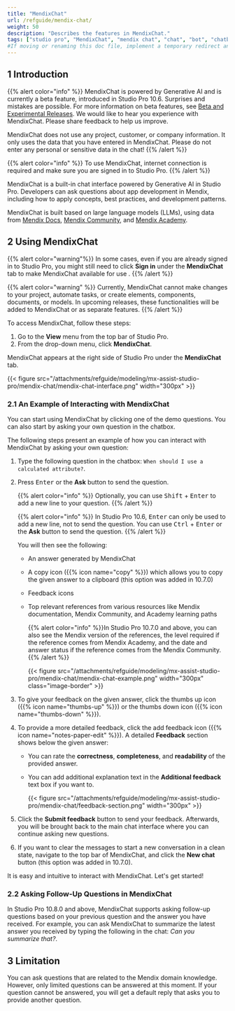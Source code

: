 ```yaml
---
title: "MendixChat"
url: /refguide/mendix-chat/
weight: 50
description: "Describes the features in MendixChat."
tags: ["studio pro", "MendixChat", "mendix chat", "chat", "bot", "chatbot"]
#If moving or renaming this doc file, implement a temporary redirect and let the respective team know they should update the URL in the product. See Mapping to Products for more details.
---
```


## 1 Introduction 

{{% alert color="info" %}}
MendixChat is powered by Generative AI and is currently a beta feature, introduced in Studio Pro 10.6. Surprises and mistakes are possible. For more information on beta features, see [Beta and Experimental Releases](/releasenotes/beta-features/). We would like to hear you experience with MendixChat. Please share feedback to help us improve.

MendixChat does not use any project, customer, or company information. It only uses the data that you have entered in MendixChat. Please do not enter any personal or sensitive data in the chat!
{{% /alert %}}

{{% alert color="info" %}}
To use MendixChat, internet connection is required and make sure you are signed in to Studio Pro.
{{% /alert %}}

MendixChat is a built-in chat interface powered by Generative AI in Studio Pro. Developers can ask questions about app development in Mendix, including how to apply concepts, best practices, and development patterns. 

MendixChat is built based on large language models (LLMs), using data from [Mendix Docs](https://docs.mendix.com/), [Mendix Community](https://community.mendix.com/), and [Mendix Academy](https://academy.mendix.com/).

## 2 Using MendixChat

{{% alert color="warning"%}}
In some cases, even if you are already signed in to Studio Pro, you might still need to click **Sign in** under the **MendixChat** tab to make MendixChat available for use .
{{% /alert %}}

{{% alert color="warning" %}}
Currently, MendixChat cannot make changes to your project, automate tasks, or create elements, components, documents, or models. In upcoming releases, these functionalities will be added to MendixChat or as separate features.
{{% /alert %}}

To access MendixChat, follow these steps:

1. Go to the **View** menu from the top bar of Studio Pro. 
2. From the drop-down menu, click **MendixChat**. 

MendixChat appears at the right side of Studio Pro under the **MendixChat** tab.

{{< figure src="/attachments/refguide/modeling/mx-assist-studio-pro/mendix-chat/mendix-chat-interface.png" width="300px" >}}

### 2.1 An Example of Interacting with MendixChat

You can start using MendixChat by clicking one of the demo questions. You can also start by asking your own question in the chatbox. 

The following steps present an example of how you can interact with MendixChat by asking your own question:

1. Type the following question in the chatbox: `When should I use a calculated attribute?`.
2. Press <kbd>Enter</kbd> or the **Ask** button to send the question.

    {{% alert color="info" %}} Optionally, you can use <kbd>Shift</kbd> + <kbd>Enter</kbd> to add a new line to your question. {{% /alert %}}

    {{% alert color="info" %}} In Studio Pro 10.6, <kbd>Enter</kbd> can only be used to add a new line, not to send the question. You can use <kbd>Ctrl</kbd> + <kbd>Enter</kbd> or the **Ask** button to send the question. {{% /alert %}}
    
    You will then see the following:
    * An answer generated by MendixChat
    * A copy icon ({{% icon name="copy" %}}) which allows you to copy the given answer to a clipboard (this option was added in 10.7.0)
    * Feedback icons
    * Top relevant references from various resources like Mendix documentation, Mendix Community, and Academy learning paths

        {{% alert color="info" %}}In Studio Pro 10.7.0 and above, you can also see the Mendix version of the references, the level required if the reference comes from Mendix Academy, and the date and answer status if the reference comes from the Mendix Community.{{% /alert %}}

        {{< figure src="/attachments/refguide/modeling/mx-assist-studio-pro/mendix-chat/mendix-chat-example.png" width="300px" class="image-border" >}}

3. To give your feedback on the given answer, click the thumbs up icon ({{% icon name="thumbs-up" %}}) or the thumbs down icon ({{% icon name="thumbs-down" %}}). 

4. To provide a more detailed feedback, click the add feedback icon ({{% icon name="notes-paper-edit" %}}). A detailed **Feedback** section shows below the given answer:

    * You can rate the **correctness**, **completeness**, and **readability** of the provided answer.
    * You can add additional explanation text in the **Additional feedback** text box if you want to. 

        {{< figure src="/attachments/refguide/modeling/mx-assist-studio-pro/mendix-chat/feedback-section.png" width="300px" >}} 

5. Click the **Submit feedback** button to send your feedback. Afterwards, you will be brought back to the main chat interface where you can continue asking new questions.

6. If you want to clear the messages to start a new conversation in a clean state, navigate to the top bar of MendixChat, and click the **New chat** button (this option was added in 10.7.0).

It is easy and intuitive to interact with MendixChat. Let's get started!

### 2.2 Asking Follow-Up Questions in MendixChat

In Studio Pro 10.8.0 and above, MendixChat supports asking follow-up questions based on your previous question and the answer you have received. For example, you can ask MendixChat to summarize the latest answer you received by typing the following in the chat: *Can you summarize that?*.

## 3 Limitation 

You can ask questions that are related to the Mendix domain knowledge. However, only limited questions can be answered at this moment. If your question cannot be answered, you will get a default reply that asks you to provide another question.
